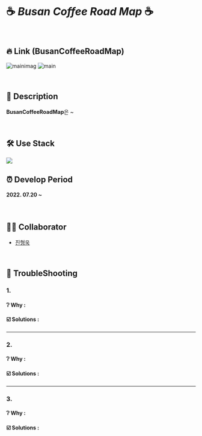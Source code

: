 # ☕ _Busan Coffee Road Map_ ☕

<br>

## 🔥 Link (BusanCoffeeRoadMap)
![mainimag](https://user-images.githubusercontent.com/100752008/180446375-1c4bb7ef-97ff-4d8e-b2de-c2692d4d37cf.PNG)
![main](https://user-images.githubusercontent.com/100752008/180446391-49649f1e-7c76-41e0-a19e-7a6e44f1f2c7.PNG)
<!--  ### [Go To "BusanCoffeeRoadMap"](https://huunguk.github.io/AesopProject/) -->

<br>

## 🔎 Description

**BusanCoffeeRoadMap**은 ~

<!-- 여행을 기반으로한 정보 공유 및 커뮤니티 기능을 가지고 있습니다.
We are traveling의 약자이며 여행자들을 대상으로 서비스를 제공합니다.  
     -->
     
<br>

## 🛠 Use Stack
<img src="https://img.shields.io/badge/React-61DAFB?style=for-the-badg=flat-square&logo=React&logoColor=white"/>


<br>

## ⏰ Develop Period
#### 2022. 07.20 ~  

<br>

## 👩‍💻 Collaborator
- [진형욱](https://github.com/huunguk)

<br>

## 📌 TroubleShooting 
### 1. 
#### ❔ Why :
#### ☑️ Solutions : 

***
### 2. 
#### ❔ Why :
#### ☑️ Solutions : 

***
### 3. 
#### ❔ Why :
#### ☑️ Solutions : 
